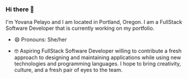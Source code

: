### Hi there 👋

I'm Yovana Pelayo and I am located in Portland, Oregon. I am a FullStack Software Developer that is currently working on my portfolio.

- 😄 Pronouns: She/her

- 🤓 Aspiring FullStack Software Developer willing to contribute a fresh approach to designing and maintaining applications while using new technologies and programming languages. I hope to bring creativity, culture, and a fresh pair of eyes to the team.


